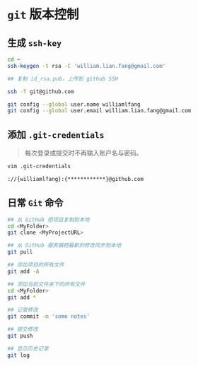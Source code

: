# `git` 版本控制

## 生成 `ssh-key`

```bash
cd ~
ssh-keygen -t rsa -C 'william.lian.fang@gmail.com'

## 复制 id_rsa.pub，上传到 github SSH

ssh -T git@github.com

git config --global user.name williamlfang
git config --global user.email william.lian.fang@gmail.com 
```

## 添加 `.git-credentials`

> 每次登录或提交时不再输入账户名与密码。

```bash
vim .git-credentials

://{williamlfang}:{************}@github.com
```

## 日常 `Git` 命令

```bash
## 从 GitHub 把项目复制到本地
cd <MyFolder>
git clone <MyProjectURL>

## 从 GitHub 服务器把最新的修改同步到本地
git pull

## 添加项目的所有文件
git add -A

## 添加当前文件夹下的所有文件
cd <MyFolder>
git add *

## 记录修改
git commit -m 'some notes'

## 提交修改
git push

## 显示历史记录
git log



```
